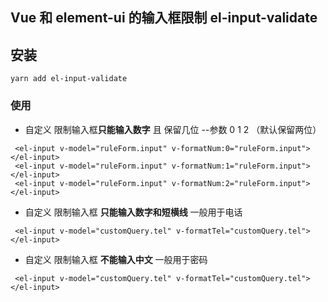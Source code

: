 ## Vue 和 element-ui 的输入框限制 el-input-validate

## 安装

```
yarn add el-input-validate
```

### 使用

- 自定义 限制输入框**只能输入数字** 且 保留几位 --参数 0 1 2 （默认保留两位）

```
 <el-input v-model="ruleForm.input" v-formatNum:0="ruleForm.input"></el-input>
 <el-input v-model="ruleForm.input" v-formatNum:1="ruleForm.input"></el-input>
 <el-input v-model="ruleForm.input" v-formatNum:2="ruleForm.input"></el-input>
```

- 自定义 限制输入框 **只能输入数字和短横线** 一般用于电话

```
 <el-input v-model="customQuery.tel" v-formatTel="customQuery.tel"></el-input>
```

- 自定义 限制输入框 **不能输入中文** 一般用于密码

```
 <el-input v-model="customQuery.tel" v-formatTel="customQuery.tel"></el-input>
```
